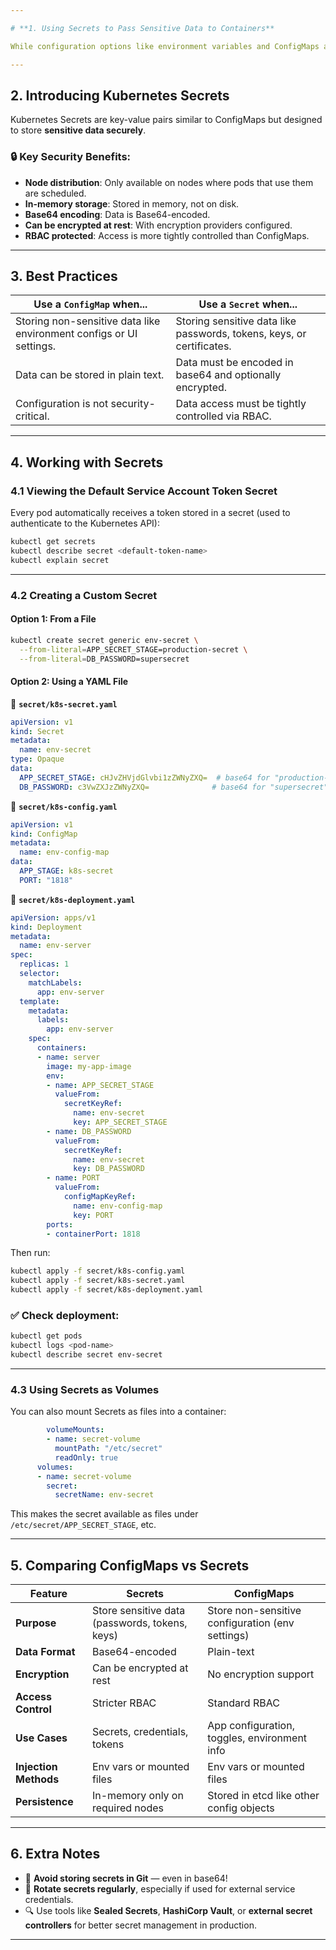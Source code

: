 ```yaml
---

# **1. Using Secrets to Pass Sensitive Data to Containers**

While configuration options like environment variables and ConfigMaps are sufficient for non-sensitive data, **Kubernetes Secrets** are essential when handling sensitive data such as passwords, API tokens, and certificates.

---
```


## **2. Introducing Kubernetes Secrets**

Kubernetes Secrets are key-value pairs similar to ConfigMaps but designed to store **sensitive data securely**.

### 🔒 Key Security Benefits:

* **Node distribution**: Only available on nodes where pods that use them are scheduled.
* **In-memory storage**: Stored in memory, not on disk.
* **Base64 encoding**: Data is Base64-encoded.
* **Can be encrypted at rest**: With encryption providers configured.
* **RBAC protected**: Access is more tightly controlled than ConfigMaps.

---

## **3. Best Practices**

| Use a `ConfigMap` when...                                           | Use a `Secret` when...                                                |
| ------------------------------------------------------------------- | --------------------------------------------------------------------- |
| Storing non-sensitive data like environment configs or UI settings. | Storing sensitive data like passwords, tokens, keys, or certificates. |
| Data can be stored in plain text.                                   | Data must be encoded in base64 and optionally encrypted.              |
| Configuration is not security-critical.                             | Data access must be tightly controlled via RBAC.                      |

---

## **4. Working with Secrets**

### **4.1 Viewing the Default Service Account Token Secret**

Every pod automatically receives a token stored in a secret (used to authenticate to the Kubernetes API):

```bash
kubectl get secrets
kubectl describe secret <default-token-name>
kubectl explain secret
```

---

### **4.2 Creating a Custom Secret**

#### **Option 1: From a File**

```bash
kubectl create secret generic env-secret \
  --from-literal=APP_SECRET_STAGE=production-secret \
  --from-literal=DB_PASSWORD=supersecret
```

#### **Option 2: Using a YAML File**

📄 **`secret/k8s-secret.yaml`**

```yaml
apiVersion: v1
kind: Secret
metadata:
  name: env-secret
type: Opaque
data:
  APP_SECRET_STAGE: cHJvZHVjdGlvbi1zZWNyZXQ=  # base64 for "production-secret"
  DB_PASSWORD: c3VwZXJzZWNyZXQ=              # base64 for "supersecret"
```

📄 **`secret/k8s-config.yaml`**

```yaml
apiVersion: v1
kind: ConfigMap
metadata:
  name: env-config-map
data:
  APP_STAGE: k8s-secret
  PORT: "1818"
```

📄 **`secret/k8s-deployment.yaml`**

```yaml
apiVersion: apps/v1
kind: Deployment
metadata:
  name: env-server
spec:
  replicas: 1
  selector:
    matchLabels:
      app: env-server
  template:
    metadata:
      labels:
        app: env-server
    spec:
      containers:
      - name: server
        image: my-app-image
        env:
        - name: APP_SECRET_STAGE
          valueFrom:
            secretKeyRef:
              name: env-secret
              key: APP_SECRET_STAGE
        - name: DB_PASSWORD
          valueFrom:
            secretKeyRef:
              name: env-secret
              key: DB_PASSWORD
        - name: PORT
          valueFrom:
            configMapKeyRef:
              name: env-config-map
              key: PORT
        ports:
        - containerPort: 1818
```

Then run:

```bash
kubectl apply -f secret/k8s-config.yaml
kubectl apply -f secret/k8s-secret.yaml
kubectl apply -f secret/k8s-deployment.yaml
```

### ✅ Check deployment:

```bash
kubectl get pods
kubectl logs <pod-name>
kubectl describe secret env-secret
```

---

### **4.3 Using Secrets as Volumes**

You can also mount Secrets as files into a container:

```yaml
        volumeMounts:
        - name: secret-volume
          mountPath: "/etc/secret"
          readOnly: true
      volumes:
      - name: secret-volume
        secret:
          secretName: env-secret
```

This makes the secret available as files under `/etc/secret/APP_SECRET_STAGE`, etc.

---

## **5. Comparing ConfigMaps vs Secrets**

| Feature               | **Secrets**                                    | **ConfigMaps**                                   |
| --------------------- | ---------------------------------------------- | ------------------------------------------------ |
| **Purpose**           | Store sensitive data (passwords, tokens, keys) | Store non-sensitive configuration (env settings) |
| **Data Format**       | Base64-encoded                                 | Plain-text                                       |
| **Encryption**        | Can be encrypted at rest                       | No encryption support                            |
| **Access Control**    | Stricter RBAC                                  | Standard RBAC                                    |
| **Use Cases**         | Secrets, credentials, tokens                   | App configuration, toggles, environment info     |
| **Injection Methods** | Env vars or mounted files                      | Env vars or mounted files                        |
| **Persistence**       | In-memory only on required nodes               | Stored in etcd like other config objects         |

---

## **6. Extra Notes**

* 🔐 **Avoid storing secrets in Git** — even in base64!
* 🔄 **Rotate secrets regularly**, especially if used for external service credentials.
* 🔍 Use tools like **Sealed Secrets**, **HashiCorp Vault**, or **external secret controllers** for better secret management in production.

---
